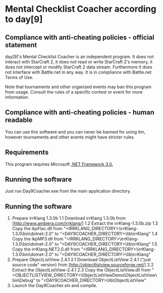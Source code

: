 Mental Checklist Coacher according to day[9]
============================

Compliance with anti-cheating policies - official statement
------------------------------
day[9]'s Mental Checklist Coacher is an independent program. It does not 
interact with StarCraft 2, it does not read or write StarCraft 2's memory, 
it does not intercept or modify StarCraft 2 data stream. Furthermore it does 
not interface with Battle.net in any way. It is in compliance with Battle.net 
Terms of Use.

Note that tournaments and other organized events may ban this program from
usage. Consult the rules of a specific contest or event for more information.

Compliance with anti-cheating policies - human readable
------------------------------
You can use this software and you can never be banned for using itm, however 
tournaments and other events might have stricter rules.

Requirements
------------------------------
This program requires Microsoft [.NET Framework 3.0.](http://www.microsoft.com/net/)

Running the software
------------------------------
Just run Day9Coacher.exe from the main application directory.

Running the software
------------------------------
1. Prepare irrKlang 1.3.0b
  1.1 Download irrKlang 1.3.0b from [http://www.ambiera.com/irrklang/]
  1.2 Extract the irrKlang-1.3.0b.zip
  1.3 Copy the ikpFlac.dll from "<IRRKLANG_DIRECTORY>\irrKlang-1.3.0\bin\dotnet-2.0" to "<DAY9COACHER_DIRECTORY>\lib\irrKlang"
  1.4 Copy the ikpMP3.dll from "<IRRKLANG_DIRECTORY>\irrKlang-1.3.0\bin\dotnet-2.0" to "<DAY9COACHER_DIRECTORY>\lib\irrKlang"
  1.5 Copy the irrKlang.NET2.0.dll from "<IRRKLANG_DIRECTORY>\irrKlang-1.3.0\bin\dotnet-2.0" to "<DAY9COACHER_DIRECTORY>\lib\irrKlang"
2. Prepare ObjectListView 2.4.1
  2.1 Download ObjectListView 2.4.1 ("just source code" version) from [http://objectlistview.sourceforge.net/]
  2.2 Extract the ObjectListView-2.4.1
  2.3 Copy the ObjectListView.dll from "<OBJECTLISTVIEW_DIRECTORY>\ObjectListViewDemo\ObjectListView\bin\Debug" to "<DAY9COACHER_DIRECTORY>\lib\ObjectListView"
3. Launch the Day9Coacher.sln and compile.
